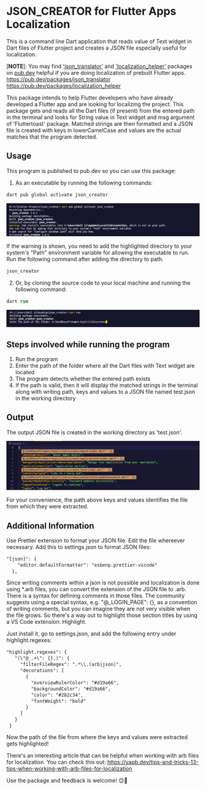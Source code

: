 # JSON_CREATOR for Flutter Apps Localization

This is a command line Dart application that reads value of Text widget in Dart files
of Flutter project and creates a JSON file especially useful for localization.

[**NOTE**]: You may find ['json_translator'](https://pub.dev/packages/json_translator) and
['localization_helper'](https://pub.dev/packages/localization_helper) packages on [pub.dev](https://pub.dev) helpful
if you are doing localization of prebuilt Flutter apps.<br>
https://pub.dev/packages/json_translator<br>
https://pub.dev/packages/localization_helper

This package intends to help Flutter developers who have already developed
a Flutter app and are looking for localizing the project. This package gets
and reads all the Dart files (if present) from the entered path in the terminal
and looks for String value in Text widget and msg argument of 'Fluttertoast' package. Matched
strings are then formatted and a JSON file is created with keys in lowerCamelCase and
values are the actual matches that the program detected.

## Usage

This program is published to pub.dev so you can use this package:

1. As an executable by running the following commands:

```ps
dart pub global activate json_creator
```

<img src="https://github.com/rijalsandeshraj/json_creator/raw/main/screenshots/path_warning.png" />

If the warning is shown, you need to add the highlighted directory to your system's "Path"
environment variable for allowing the executable to run. Run the following command after adding
the directory to path.

```ps
json_creator
```

2. Or, by cloning the source code to your local machine and running the following command:

```ps
dart run
```

<img src="https://github.com/rijalsandeshraj/json_creator/raw/main/screenshots/get_started.png" />

## Steps involved while running the program

1. Run the program
2. Enter the path of the folder where all the Dart files with Text widget are located
3. The program detects whether the entered path exists
4. If the path is valid, then it will display the matched strings in the terminal along
   with writing path, keys and values to a JSON file named test.json in the working directory

## Output

The output JSON file is created in the working directory as 'test.json'.

<img src="https://github.com/rijalsandeshraj/json_creator/raw/main/screenshots/output.png" />

For your convenience, the path above keys and values identifies the file from which
they were extracted.

## Additional Information

Use Prettier extension to format your JSON file. Edit the file whereever necessary. Add this
to settings.json to format JSON files:

```console
"[json]": {
    "editor.defaultFormatter": "esbenp.prettier-vscode"
  },
```

Since writing comments within a json is not possible and localization is done using \*.arb files,
you can convert the extension of the JSON file to .arb. There is a syntax for defining comments in
those files. The community suggests using a special syntax, e.g. "@\_LOGIN_PAGE": {}, as a convention
of writing comments, but you can imagine they are not very visible when the file grows. So there's a
way out to highlight those section titles by using a VS Code extension: Highlight.

Just install it, go to settings.json, and add the following entry under highlight.regexes:

```console
"highlight.regexes": {
   "(\"@_.+\": {},)": {
     "filterFileRegex": ".*\\.(arb|json)",
     "decorations": [
       {
         "overviewRulerColor": "#d19a66",
         "backgroundColor": "#d19a66",
         "color": "#282c34",
         "fontWeight": "bold"
       }
     ]
   }
 }
```

Now the path of the file from where the keys and values were extracted gets highlighted!

There's an interesting article that can be helpful when working with arb files for localization. You
can check this out:
https://yapb.dev/tips-and-tricks-13-tips-when-working-with-arb-files-for-localization

Use the package and feedback is welcome! :blush::sparkling_heart:
